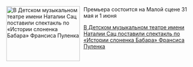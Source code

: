 <!--2025-05-28 17:45:43-->
<div class="yb">
  <div class="rss kino_teatr"><a href="https://www.kino-teatr.ru/teatr/news/y2025/5-28/37848/" title="В Детском музыкальном театре имени Наталии Сац поставили спектакль по «Истории слоненка Бабара» Франсиса Пуленка"><img src="https://www.kino-teatr.ru/news/8/4/37848/poster.jpg" width="196" height="147" align="left" hspace="5" style="margin: 0px 10px 0px 5px" alt="В Детском музыкальном театре имени Наталии Сац поставили спектакль по «Истории слоненка Бабара» Франсиса Пуленка"/></a>Премьера состоится на Малой сцене 31 мая и 1 июня <p class="titl"><a href="https://www.kino-teatr.ru/teatr/news/y2025/5-28/37848/">В Детском музыкальном театре имени Наталии Сац поставили спектакль по «Истории слоненка Бабара» Франсиса Пуленка</a></p></div>
</div>
